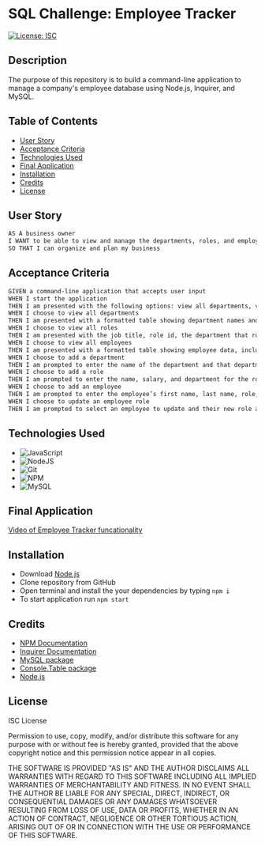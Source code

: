# SQL Challenge: Employee Tracker

[![License: ISC](https://img.shields.io/badge/License-ISC-blue.svg)](https://opensource.org/licenses/ISC)

## Description
The purpose of this repository is to build a command-line application to manage a company's employee database using Node.js, Inquirer, and MySQL.

## Table of Contents 
- [User Story](#user-story)
- [Acceptance Criteria](#acceptance-criteria)
- [Technologies Used](#technologies-used)
- [Final Application](#final-application)
- [Installation](#installation)
- [Credits](#credits)
- [License](#license)

## User Story
```md
AS A business owner
I WANT to be able to view and manage the departments, roles, and employees in my company
SO THAT I can organize and plan my business
```

## Acceptance Criteria
```md
GIVEN a command-line application that accepts user input
WHEN I start the application
THEN I am presented with the following options: view all departments, view all roles, view all employees, add a department, add a role, add an employee, and update an employee role
WHEN I choose to view all departments
THEN I am presented with a formatted table showing department names and department ids
WHEN I choose to view all roles
THEN I am presented with the job title, role id, the department that role belongs to, and the salary for that role
WHEN I choose to view all employees
THEN I am presented with a formatted table showing employee data, including employee ids, first names, last names, job titles, departments, salaries, and managers that the employees report to
WHEN I choose to add a department
THEN I am prompted to enter the name of the department and that department is added to the database
WHEN I choose to add a role
THEN I am prompted to enter the name, salary, and department for the role and that role is added to the database
WHEN I choose to add an employee
THEN I am prompted to enter the employee’s first name, last name, role, and manager, and that employee is added to the database
WHEN I choose to update an employee role
THEN I am prompted to select an employee to update and their new role and this information is updated in the database
```

## Technologies Used
* ![JavaScript](https://img.shields.io/badge/javascript-%23323330.svg?style=for-the-badge&logo=javascript&logoColor=%23F7DF1E)
* ![NodeJS](https://img.shields.io/badge/node.js-6DA55F?style=for-the-badge&logo=node.js&logoColor=white)
* ![Git](https://img.shields.io/badge/git-%23F05033.svg?style=for-the-badge&logo=git&logoColor=white)
* ![NPM](https://img.shields.io/badge/NPM-%23000000.svg?style=for-the-badge&logo=npm&logoColor=white)
* ![MySQL](https://img.shields.io/badge/mysql-%2300f.svg?style=for-the-badge&logo=mysql&logoColor=white)

## Final Application
[Video of Employee Tracker funcationality](https://drive.google.com/file/d/1kj7mUKIb2y-9062ZUxdow7LhG4j2S-hP/view?usp=sharing)

## Installation 
* Download [Node.js](!https://nodejs.org/en/) 
* Clone repository from GitHub 
* Open terminal and install the your dependencies by typing `npm i`
* To start application run `npm start` 

## Credits
* [NPM Documentation](https://www.npmjs.com/)
* [Inquirer Documentation](!https://www.npmjs.com/package/inquirer)
* [MySQL package](!https://www.npmjs.com/package/mysql)
* [Console.Table package](!https://www.npmjs.com/package/console.table)
* [Node.js](!https://nodejs.org/en/) 

## License 
ISC License

Permission to use, copy, modify, and/or distribute this software for any purpose with or without fee is hereby granted, provided that the above copyright notice and this permission notice appear in all copies.

THE SOFTWARE IS PROVIDED "AS IS" AND THE AUTHOR DISCLAIMS ALL WARRANTIES WITH REGARD TO THIS SOFTWARE INCLUDING ALL IMPLIED WARRANTIES OF MERCHANTABILITY AND FITNESS. IN NO EVENT SHALL THE AUTHOR BE LIABLE FOR ANY SPECIAL, DIRECT, INDIRECT, OR CONSEQUENTIAL DAMAGES OR ANY DAMAGES WHATSOEVER RESULTING FROM LOSS OF USE, DATA OR PROFITS, WHETHER IN AN ACTION OF CONTRACT, NEGLIGENCE OR OTHER TORTIOUS ACTION, ARISING OUT OF OR IN CONNECTION WITH THE USE OR PERFORMANCE OF THIS SOFTWARE.
